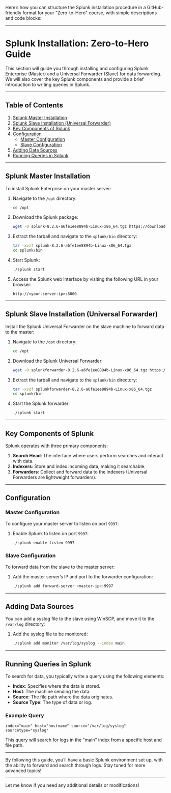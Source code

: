 Here’s how you can structure the Splunk installation procedure in a GitHub-friendly format for your "Zero-to-Hero" course, with simple descriptions and code blocks:

---

# Splunk Installation: Zero-to-Hero Guide

This section will guide you through installing and configuring Splunk Enterprise (Master) and a Universal Forwarder (Slave) for data forwarding. We will also cover the key Splunk components and provide a brief introduction to writing queries in Splunk.

---

## Table of Contents
1. [Splunk Master Installation](#splunk-master-installation)
2. [Splunk Slave Installation (Universal Forwarder)](#splunk-slave-installation-universal-forwarder)
3. [Key Components of Splunk](#key-components-of-splunk)
4. [Configuration](#configuration)
   - [Master Configuration](#master-configuration)
   - [Slave Configuration](#slave-configuration)
5. [Adding Data Sources](#adding-data-sources)
6. [Running Queries in Splunk](#running-queries-in-splunk)

---

## Splunk Master Installation

To install Splunk Enterprise on your master server:

1. Navigate to the `/opt` directory:
   ```bash
   cd /opt
   ```
2. Download the Splunk package:
   ```bash
   wget -O splunk-8.2.6-a6fe1ee8894b-Linux-x86_64.tgz https://download.splunk.com/products/splunk/releases/8.2.6/linux/splunk-8.2.6-a6fe1ee8894b-Linux-x86_64.tgz
   ```
3. Extract the tarball and navigate to the `splunk/bin` directory:
   ```bash
   tar -xvzf splunk-8.2.6-a6fe1ee8894b-Linux-x86_64.tgz
   cd splunk/bin
   ```
4. Start Splunk:
   ```bash
   ./splunk start
   ```
5. Access the Splunk web interface by visiting the following URL in your browser:
   ```
   http://<your-server-ip>:8000
   ```

---

## Splunk Slave Installation (Universal Forwarder)

Install the Splunk Universal Forwarder on the slave machine to forward data to the master:

1. Navigate to the `/opt` directory:
   ```bash
   cd /opt
   ```
2. Download the Splunk Universal Forwarder:
   ```bash
   wget -O splunkforwarder-8.2.6-a6fe1ee8894b-Linux-x86_64.tgz https://download.splunk.com/products/universalforwarder/releases/8.2.6/linux/splunkforwarder-8.2.6-a6fe1ee8894b-Linux-x86_64.tgz
   ```
3. Extract the tarball and navigate to the `splunk/bin` directory:
   ```bash
   tar -xvzf splunkforwarder-8.2.6-a6fe1ee8894b-Linux-x86_64.tgz
   cd splunk/bin
   ```
4. Start the Splunk forwarder:
   ```bash
   ./splunk start
   ```

---

## Key Components of Splunk

Splunk operates with three primary components:

1. **Search Head**: The interface where users perform searches and interact with data.
2. **Indexers**: Store and index incoming data, making it searchable.
3. **Forwarders**: Collect and forward data to the indexers (Universal Forwarders are lightweight forwarders).

---

## Configuration

### Master Configuration
To configure your master server to listen on port `9997`:

1. Enable Splunk to listen on port `9997`:
   ```bash
   ./splunk enable listen 9997
   ```

### Slave Configuration
To forward data from the slave to the master server:

1. Add the master server’s IP and port to the forwarder configuration:
   ```bash
   ./splunk add forward-server <master-ip>:9997
   ```

---

## Adding Data Sources

You can add a syslog file to the slave using WinSCP, and move it to the `/var/log` directory:

1. Add the syslog file to be monitored:
   ```bash
   ./splunk add monitor /var/log/syslog --index main
   ```

---

## Running Queries in Splunk

To search for data, you typically write a query using the following elements:

- **Index**: Specifies where the data is stored.
- **Host**: The machine sending the data.
- **Source**: The file path where the data originates.
- **Source Type**: The type of data or log.

### Example Query
```spl
index="main" host="hostname" source="/var/log/syslog" sourcetype="syslog"
```

This query will search for logs in the "main" index from a specific host and file path.

---

By following this guide, you’ll have a basic Splunk environment set up, with the ability to forward and search through logs. Stay tuned for more advanced topics!

--- 

Let me know if you need any additional details or modifications!
